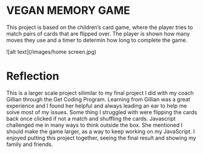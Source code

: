 # VEGAN MEMORY GAME
This project is based on the children’s card game, where the player tries to match pairs of cards that are flipped over. The player is shown how many moves they use and a timer to determin how long to complete the game.

![alt text](/images/home screen.jpg)



# Reflection
This is a larger scale project silimilar to my final project I did with my coach Gillian through the Get Coding Program. 
Learning from Gillian was a great experience and I found her helpful and always leading an ear to help me solve most of my issues. Some thing I struggled with were flipping the cards back once clicked if not a match and shuffling the cards. 
Javascript challenged me in many ways to think outside the box. She mentioned I should make the game larger, as a way to keep working on my JavaScript.
I enjoyed putting this project together, seeing the final result and showing my family and friends.


